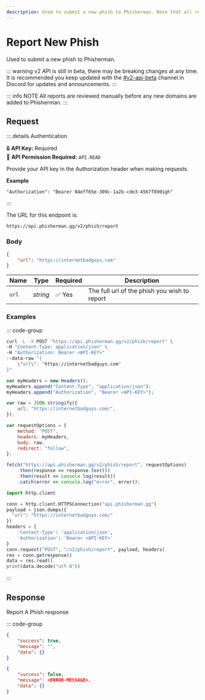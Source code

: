 ```yaml
---
description: Used to submit a new phish to Phisherman. Note that all reports are reviewed manually before any new domains are added to Phisherman.
---
```


# Report New Phish <Badge type="warning" text="POST" />

Used to submit a new phish to Phisherman.

::: warning
v2 API is still in beta, there may be breaking changes at any time. It is recommended you keep updated with the [#v2-api-beta](https://discord.com/channels/878130674844979210/904090622208663632) channel in Discord for updates and announcements.
:::

::: info NOTE
All reports are reviewed manually before any new domains are added to Phisherman.
:::

## Request

::: details Authentication

:lock: **API Key:** Required  
:key: **API Permission Required:** `API.READ`

Provide your API key in the Authorization header when making requests.

**Example**

```
"Authorization": "Bearer 04eff65e-309c-1a2b-cde3-4567f8901gh"
```

:::

The URL for this endpoint is:

```
https://api.phisherman.gg/v2/phish/report
```

### Body

```json
{
	"url": "https://internetbadguys.com"
}
```

| Name  | Type     | Required | Description                                  |
| ----- | -------- | -------- | -------------------------------------------- |
| `url` | _string_ | ✅ Yes   | The full url of the phish you wish to report |

### Examples

::: code-group

```sh [CURL]
curl -L -X POST "https://api.phisherman.gg/v2/phish/report" \
-H "Content-Type: application/json" \
-H "Authorization: Bearer <API-KEY>"
--data-raw "{
    \"url\": "https://internetbadguys.com"
}"

```

```js [JavaScript]
var myHeaders = new Headers();
myHeaders.append("Content-Type", "application/json");
myHeaders.append("Authorization", "Bearer <API-KEY>");

var raw = JSON.stringify({
	url: "https://internetbadguys.com/",
});

var requestOptions = {
	method: "POST",
	headers: myHeaders,
	body: raw,
	redirect: "follow",
};

fetch("https://api.phisherman.gg/v2/phish/report", requestOptions)
	.then(response => response.text())
	.then(result => console.log(result))
	.catch(error => console.log("error", error));
```

```py [Python]
import http.client

conn = http.client.HTTPSConnection("api.phisherman.gg")
payload = json.dumps({
  "url": "https://internetbadguys.com/"
})
headers = {
	'Content-Type': 'application/json',
	'Authorization': 'Bearer <API-KEY>'
}
conn.request("POST", "/v2/phish/report", payload, headers)
res = conn.getresponse()
data = res.read()
print(data.decode("utf-8"))
```

:::

## Response

Report A Phish response

::: code-group

```json [HTTP201]
{
	"success": true,
	"message": "",
	"data": {}
}
```

```json [HTTP400]
{
	"success": false,
	"message": <ERROR-MESSAGE>,
	"data": {}
}
```
